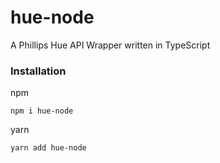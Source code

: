 # hue-node

A Phillips Hue API Wrapper written in TypeScript

### Installation

npm
```
npm i hue-node
```

yarn
```
yarn add hue-node
```
